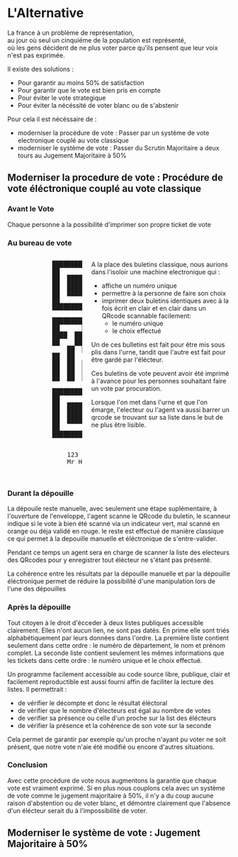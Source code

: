 # L'Alternative

La france à un problème de représentation,  
au jour où seul un cinquiéme de la population est représenté,  
où les gens décident de ne plus voter parce qu'ils pensent que leur voix n'est pas exprimée.

Il existe des solutions :
- Pour garantir au moins 50% de satisfaction
- Pour garantir que le vote est bien pris en compte
- Pour éviter le vote strategique
- Pour éviter la nécéssité de voter blanc ou de s'abstenir

Pour cela il est nécéssaire de :
- moderniser la procédure de vote : Passer par un système de vote electronique couplé au vote classique
- moderniser le système de vote : Passer du Scrutin Majoritaire a deux tours au Jugement Majoritaire à 50%

## Moderniser la procedure de vote : Procédure de vote éléctronique couplé au vote classique

### Avant le Vote

Chaque personne à la possibilité d'imprimer son propre ticket de vote

### Au bureau de vote

<div class="columns">
    <div class="column">
        <div class="Buletin Buletin--tilt">
            <pre class="QRcode">
            ██████████████    ██  ██        ██  ██████████████
            ██          ██  ████        ████    ██          ██
            ██  ██████  ██    ████      ████    ██  ██████  ██
            ██  ██████  ██  ██  ██  ██████      ██  ██████  ██
            ██  ██████  ██    ██████    ██████  ██  ██████  ██
            ██          ██  ██████  ████  ██    ██          ██
            ██████████████  ██  ██  ██  ██  ██  ██████████████
                            ████████    ██                  
            ██████████  ████████      ██████  ██  ██  ██  ██  
            ██      ██    ██    ██          ██    ██    ████
            ████  ██████████  ██    ██  ██  ██      ████████
            ██    ██  ██    ██      ██  ██      ██    ██  ████
                ██  ██  ██  ██████████████████  ██  ██████  ██
            ██  ██    ██          ██    ██  ████        ████  
            ██  ██  ██  ████  ██        ████████████████████  
            ██  ██  ████          ██    ██████  ████          
            ██  ██  ████████      ████████  ████████████    ██
                            ██  ████  ██  ████      ██████  ██  
            ██████████████  ██      ██  ██████  ██  ██        
            ██          ██    ████  ██      ██      ████████  
            ██  ██████  ██  ████      ████████████████    ████
            ██  ██████  ██  ████          ████  ████████    ██
            ██  ██████  ██  ██████  ██  ██████████          ██
            ██          ██  ██  ██  ██  ████    ██████        
            ██████████████  ██████  ████  ██  ██      ██    ██
            </pre>
            <pre>
                123 456 789 123
                Mr Hercule Poireau
            </pre>
        </div>
    </div>
    <div class="column">
        <p> A la place des buletins classique, nous aurions dans l'isoloir une machine electronique qui :
        <ul>
            <li> affiche un numéro unique
            <li> permettre à la personne de faire son choix 
            <li> imprimer deux buletins identiques avec à la fois écrit en clair et en clair dans un QRcode scannable facilement:
            <ul>
                <li> le numéro unique
                <li> le choix effectué
            </ul>
        </ul>
        <p> Un de ces bulletins est fait pour être mis sous plis dans l'urne, tandit que l'autre est fait pour être gardé par l'élécteur.
        <p> Ces buletins de vote peuvent avoir été imprimé à l'avance pour les personnes souhaitant faire un vote par procuration.
        <p> Lorsque l'on met dans l'urne et que l'on émarge, l'electeur ou l'agent va aussi barrer un qrcode se trouvant sur sa liste dans le but de ne plus être lisible.
    </div>
</div>

### Durant la dépouille

La dépouile reste manuelle, avec seulement une étape suplémentaire, à l'ouverture de l'enveloppe, l'agent scanne le QRcode du buletin, le scanneur indique si le vote à bien été scanné via un indicateur vert, mal scanné en orange ou déja validé en rouge. le reste est effectué de manière classique ce qui permet à la depouille manuelle et éléctronique de s'entre-valider.

Pendant ce temps un agent sera en charge de scanner la liste des electeurs des QRcodes pour y enregistrer tout élécteur ne s'étant pas présenté.

La cohérence entre les résultats par la dépouille manuelle et par la dépouille éléctronique permet de réduire la possibilité d'une manipulation lors de l'une des dépouilles

### Après la dépouille

Tout citoyen à le droit d'écceder à deux listes publiques accessible clairement.
Elles n'ont aucun lien, ne sont pas datés. En prime elle sont triés alphabétiquement par leurs données dans l'ordre.
La première liste contient seulement dans cette ordre : le numéro de département, le nom et prénom complet.
La seconde liste contient seulement les mêmes informations que les tickets dans cette ordre : le numéro unique et le choix effectué.

Un programme facilement accessible au code source libre, publique, clair et facilement reproductible est aussi fourni affin de faciliter la lecture des listes.
Il permettrait :
- de vérifier le décompte et donc le résultat éléctoral
- de vérifier que le nombre d'électeurs est égal au nombre de votes
- de verifier sa présence ou celle d'un proche sur la list des élécteurs
- de vérifier la présence et la cohérence de son vote sur la seconde

Cela permet de garantir par exemple qu'un proche n'ayant pu voter ne soit présent, que notre vote n'aie été modifié ou encore d'autres situations.

### Conclusion

Avec cette procédure de vote nous augmentons la garantie que chaque vote est vraiment exprimé.
Si en plus nous couplons cela avec un système de vote comme le jugement majoritaire à 50%, il n'y a du coup aucune raison d'abstention ou de voter blanc, et démontre clairement que l'absence d'un élécteur serait du à l'impossibilité de voter.

## Moderniser le système de vote : Jugement Majoritaire à 50%

